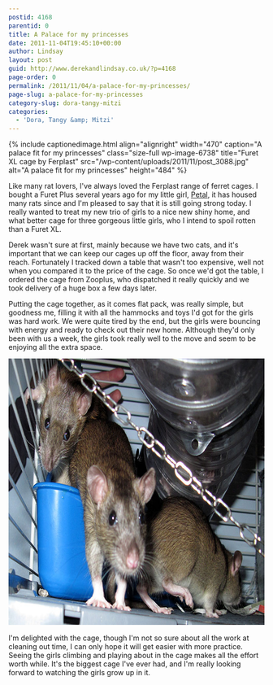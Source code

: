 ```yaml
---
postid: 4168
parentid: 0
title: A Palace for my princesses
date: 2011-11-04T19:45:10+00:00
author: Lindsay
layout: post
guid: http://www.derekandlindsay.co.uk/?p=4168
page-order: 0
permalink: /2011/11/04/a-palace-for-my-princesses/
page-slug: a-palace-for-my-princesses
category-slug: dora-tangy-mitzi
categories:
  - 'Dora, Tangy &amp; Mitzi'
---
```

{% include captionedimage.html align="alignright" width="470" caption="A palace fit for my princesses" class="size-full wp-image-6738" title="Furet XL cage by Ferplast" src="/wp-content/uploads/2011/11/post_3088.jpg" alt="A palace fit for my princesses" height="484" %} 

Like many rat lovers, I've always loved the Ferplast range of ferret cages. I bought a Furet Plus several years ago for my little girl, [Petal](http://www.derekandlindsay.co.uk/pets/rats/petal/), it has housed many rats since and I'm pleased to say that it is still going strong today. I really wanted to treat my new trio of girls to a nice new shiny home, and what better cage for three gorgeous little girls, who I intend to spoil rotten than a Furet XL.

Derek wasn't sure at first, mainly because we have two cats, and it's important that we can keep our cages up off the floor, away from their reach. Fortunately I tracked down a table that wasn't too expensive, well not when you compared it to the price of the cage. So once we'd got the table, I ordered the cage from Zooplus, who dispatched it really quickly and we took delivery of a huge box a few days later.

Putting the cage together, as it comes flat pack, was really simple, but goodness me, filling it with all the hammocks and toys I'd got for the girls was hard work. We were quite tired by the end, but the girls were bouncing with energy and ready to check out their new home. Although they'd only been with us a week, the girls took really well to the move and seem to be enjoying all the extra space.

<img class="aligncenter size-full wp-image-6741" title="Our Agouti rats enjoying their large new home" src="/wp-content/uploads/2011/11/post_3188.jpg" alt="Our Agouti rats enjoying their large new home" width="780" height="524" /> 

I'm delighted with the cage, though I'm not so sure about all the work at cleaning out time, I can only hope it will get easier with more practice. Seeing the girls climbing and playing about in the cage makes all the effort worth while. It's the biggest cage I've ever had, and I'm really looking forward to watching the girls grow up in it.